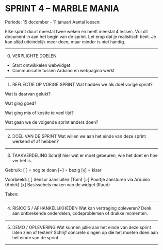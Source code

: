 # SPRINT 4 – MARBLE MANIA
Periode: 15 december - 11 januari
Aantal lessen: 

Elke sprint duurt meestal twee weken en heeft meestal 4 lessen. 
Vul dit document in aan het begin van de sprint.
Let erop dat je realistisch bent. Je kan altijd uiteindelijk meer doen, maar minder is niet handig.

------------------------------------------------------------
0. VERPLICHTE DOELEN

* Start ontwikkelen webwidget
* Communicatie tussen Arduino en webpagina werkt
------------------------------------------------------------
1. REFLECTIE OP VORIGE SPRINT
Wat hadden we als doel vorige sprint?



Wat is daarvan gelukt?



Wat ging goed?



Wat ging mis of kostte te veel tijd?



Wat gaan we de volgende sprint anders doen?



------------------------------------------------------------
2. DOEL VAN DE SPRINT
Wat willen we aan het einde van deze sprint werkend of af hebben?



------------------------------------------------------------
3. TAAKVERDELING
Schrijf hier wat er moet gebeuren, wie het doet en hoe ver het is.

Gebruik: [ ] = nog te doen   [~] = bezig   [x] = klaar

Voorbeeld:
[ ] Sensor aansluiten (Tom)
[~] Poortje aansturen via Arduino (Aniek)
[x] Basisschets maken van de widget (Ruud)

Taken:




------------------------------------------------------------
4. RISICO’S / AFHANKELIJKHEDEN
Wat kan vertraging opleveren? Denk aan ontbrekende onderdelen, codeproblemen of drukke momenten.



------------------------------------------------------------
5. DEMO / OPLEVERING
Wat kunnen jullie aan het einde van deze sprint laten zien of testen? Schrijf concrete dingen op die het moeten doen aan het einde van de sprint.




------------------------------------------------------------
